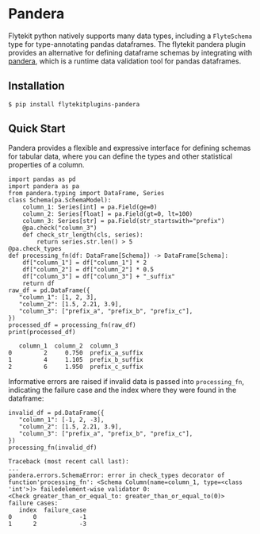 # Pandera

Flytekit python natively supports many data types,
including a `FlyteSchema` type for
type-annotating pandas dataframes. The flytekit pandera plugin provides an alternative for
defining dataframe schemas by integrating with [pandera](https://pandera.readthedocs.io/en/stable/),
which is a runtime data validation tool for pandas dataframes.

## Installation

```
$ pip install flytekitplugins-pandera
```

## Quick Start

Pandera provides a flexible and expressive interface for defining schemas for
tabular data, where you can define the types and other statistical properties
of a column.

```
import pandas as pd
import pandera as pa
from pandera.typing import DataFrame, Series
class Schema(pa.SchemaModel):
    column_1: Series[int] = pa.Field(ge=0)
    column_2: Series[float] = pa.Field(gt=0, lt=100)
    column_3: Series[str] = pa.Field(str_startswith="prefix")
    @pa.check("column_3")
    def check_str_length(cls, series):
        return series.str.len() > 5
@pa.check_types
def processing_fn(df: DataFrame[Schema]) -> DataFrame[Schema]:
    df["column_1"] = df["column_1"] * 2
    df["column_2"] = df["column_2"] * 0.5
    df["column_3"] = df["column_3"] + "_suffix"
    return df
raw_df = pd.DataFrame({
   "column_1": [1, 2, 3],
   "column_2": [1.5, 2.21, 3.9],
   "column_3": ["prefix_a", "prefix_b", "prefix_c"],
})
processed_df = processing_fn(raw_df)
print(processed_df)
```



```
   column_1  column_2  column_3
0         2     0.750  prefix_a_suffix
1         4     1.105  prefix_b_suffix
2         6     1.950  prefix_c_suffix
```

Informative errors are raised if invalid data is passed into `processing_fn`,
indicating the failure case and the index where they were found in the dataframe:

```
invalid_df = pd.DataFrame({
   "column_1": [-1, 2, -3],
   "column_2": [1.5, 2.21, 3.9],
   "column_3": ["prefix_a", "prefix_b", "prefix_c"],
})
processing_fn(invalid_df)
```

```
Traceback (most recent call last):
...
pandera.errors.SchemaError: error in check_types decorator of function'processing_fn': <Schema Column(name=column_1, type=<class 'int'>)> failedelement-wise validator 0:
<Check greater_than_or_equal_to: greater_than_or_equal_to(0)>
failure cases:
   index  failure_case
0      0            -1
1      2            -3
```
